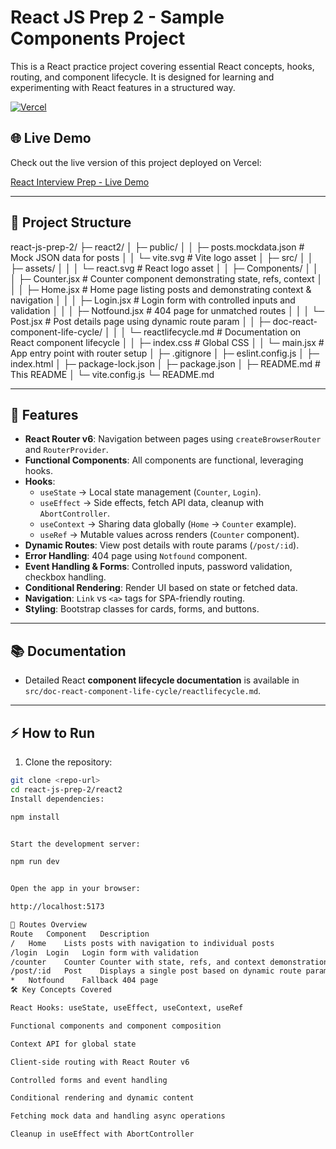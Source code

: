 # React JS Prep 2 - Sample Components Project

This is a React practice project covering essential React concepts, hooks, routing, and component lifecycle. It is designed for learning and experimenting with React features in a structured way.

[![Vercel](https://img.shields.io/badge/Live-Demo-blue?style=flat-square)](https://react-interview-prep-liard.vercel.app/)

## 🌐 Live Demo

Check out the live version of this project deployed on Vercel:

[React Interview Prep - Live Demo](https://react-interview-prep-liard.vercel.app/)

---

## 📂 Project Structure

react-js-prep-2/
├─ react2/
│ ├─ public/
│ │ ├─ posts.mockdata.json # Mock JSON data for posts
│ │ └─ vite.svg # Vite logo asset
│ ├─ src/
│ │ ├─ assets/
│ │ │ └─ react.svg # React logo asset
│ │ ├─ Components/
│ │ │ ├─ Counter.jsx # Counter component demonstrating state, refs, context
│ │ │ ├─ Home.jsx # Home page listing posts and demonstrating context & navigation
│ │ │ ├─ Login.jsx # Login form with controlled inputs and validation
│ │ │ ├─ Notfound.jsx # 404 page for unmatched routes
│ │ │ └─ Post.jsx # Post details page using dynamic route param
│ │ ├─ doc-react-component-life-cycle/
│ │ │ └─ reactlifecycle.md # Documentation on React component lifecycle
│ │ ├─ index.css # Global CSS
│ │ └─ main.jsx # App entry point with router setup
│ ├─ .gitignore
│ ├─ eslint.config.js
│ ├─ index.html
│ ├─ package-lock.json
│ ├─ package.json
│ ├─ README.md # This README
│ └─ vite.config.js
└─ README.md


---

## 🚀 Features

- **React Router v6**: Navigation between pages using `createBrowserRouter` and `RouterProvider`.
- **Functional Components**: All components are functional, leveraging hooks.
- **Hooks**:
  - `useState` → Local state management (`Counter`, `Login`).
  - `useEffect` → Side effects, fetch API data, cleanup with `AbortController`.
  - `useContext` → Sharing data globally (`Home` → `Counter` example).
  - `useRef` → Mutable values across renders (`Counter` component).
- **Dynamic Routes**: View post details with route params (`/post/:id`).
- **Error Handling**: 404 page using `Notfound` component.
- **Event Handling & Forms**: Controlled inputs, password validation, checkbox handling.
- **Conditional Rendering**: Render UI based on state or fetched data.
- **Navigation**: `Link` vs `<a>` tags for SPA-friendly routing.
- **Styling**: Bootstrap classes for cards, forms, and buttons.

---

## 📚 Documentation

- Detailed React **component lifecycle documentation** is available in `src/doc-react-component-life-cycle/reactlifecycle.md`.

---

## ⚡ How to Run

1. Clone the repository:

```bash
git clone <repo-url>
cd react-js-prep-2/react2
Install dependencies:

npm install


Start the development server:

npm run dev


Open the app in your browser:

http://localhost:5173

🔗 Routes Overview
Route	Component	Description
/	Home	Lists posts with navigation to individual posts
/login	Login	Login form with validation
/counter	Counter	Counter with state, refs, and context demonstration
/post/:id	Post	Displays a single post based on dynamic route param
*	Notfound	Fallback 404 page
🛠 Key Concepts Covered

React Hooks: useState, useEffect, useContext, useRef

Functional components and component composition

Context API for global state

Client-side routing with React Router v6

Controlled forms and event handling

Conditional rendering and dynamic content

Fetching mock data and handling async operations

Cleanup in useEffect with AbortController
